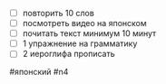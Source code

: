 - [ ] повторить 10 слов 
- [ ] посмотреть видео на японском
- [ ] почитать текст минимум 10 минут
- [ ] 1 упражнение на грамматику 
- [ ] 2 иероглифа прописать

#японский #n4